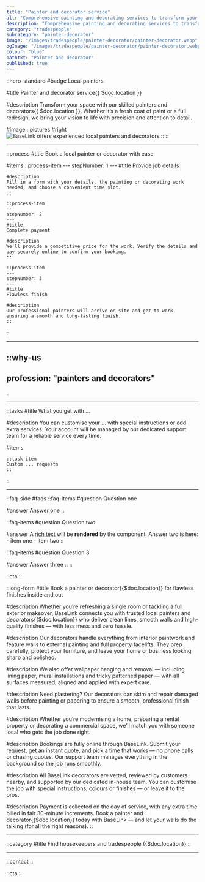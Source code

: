 ```yaml
---
title: "Painter and decorator service"
alt: "Comprehensive painting and decorating services to transform your space"
description: "Comprehensive painting and decorating services to transform your space"
category: "tradespeople"
subcategory: "painter-decorator"
image: "/images/tradespeople/painter-decorator/painter-decorator.webp"
ogImage: "/images/tradespeople/painter-decorator/painter-decorator.webp"
colour: "blue"
pathtxt: "Painter and decorator"
published: true
---
```


::hero-standard
#badge
Local painters

#title
Painter and decorator service{{ $doc.location }}

#description
Transform your space with our skilled painters and decorators{{ $doc.location }}. Whether it’s a fresh coat of paint or a full redesign, we bring your vision to life with precision and attention to detail.

#image
    ::pictures
    #right
    ![BaseLink offers experienced local painters and decorators](/images/tradespeople/painter-decorator/painter-decorator.webp)
    ::
::

---

::process
#title
Book a local painter or decorator with ease

#items
    ::process-item
    ---
    stepNumber: 1
    ---
    #title
    Provide job details

    #description
    Fill in a form with your details, the painting or decorating work needed, and choose a convenient time slot.
    ::
    
    ::process-item
    ---
    stepNumber: 2
    ---
    #title
    Complete payment

    #description
    We'll provide a competitive price for the work. Verify the details and pay securely online to confirm your booking.
    ::

    ::process-item
    ---
    stepNumber: 3
    ---
    #title
    Flawless finish

    #description
    Our professional painters will arrive on-site and get to work, ensuring a smooth and long-lasting finish.
    ::
::

---

::why-us
---
profession: "painters and decorators"
---
::

---

::tasks
#title
What you get with ...

#description
You can customise your ... with special instructions or add extra services. Your account will be managed by our dedicated support team for a reliable service every time.

#items

    ::task-item
    Custom ... requests
    ::
::

---

::faq-side
#faqs
  ::faq-items
  #question
  Question one

  #answer
  Answer one
  ::

  ::faq-items
  #question
  Question two

  #answer
  A [rich text](/services/commercial-cleaning) will be **rendered** by the component.
  Answer two is here:
    - item one
    - item two
  ::

  ::faq-items
  #question
  Question 3

  #answer
  Answer three
  ::
::

::cta
::

::long-form
#title
Book a painter or decorator{{$doc.location}} for flawless finishes inside and out

#description
Whether you’re refreshing a single room or tackling a full exterior makeover, BaseLink connects you with trusted local painters and decorators{{$doc.location}} who deliver clean lines, smooth walls and high-quality finishes — with less mess and zero hassle.

#description
Our decorators handle everything from interior paintwork and feature walls to external painting and full property facelifts. They prep carefully, protect your furniture, and leave your home or business looking sharp and polished.

#description
We also offer wallpaper hanging and removal — including lining paper, mural installations and tricky patterned paper — with all surfaces measured, aligned and applied with expert care.

#description
Need plastering? Our decorators can skim and repair damaged walls before painting or papering to ensure a smooth, professional finish that lasts.

#description
Whether you’re modernising a home, preparing a rental property or decorating a commercial space, we’ll match you with someone local who gets the job done right.

#description
Bookings are fully online through BaseLink. Submit your request, get an instant quote, and pick a time that works — no phone calls or chasing quotes. Our support team manages everything in the background so the job runs smoothly.

#description
All BaseLink decorators are vetted, reviewed by customers nearby, and supported by our dedicated in-house team. You can customise the job with special instructions, colours or finishes — or leave it to the pros.

#description
Payment is collected on the day of service, with any extra time billed in fair 30-minute increments. Book a painter and decorator{{$doc.location}} today with BaseLink — and let your walls do the talking (for all the right reasons).
::

---

::category
#title
Find housekeepers and tradespeople {{$doc.location}}
::

---

::contact
::

::cta
::